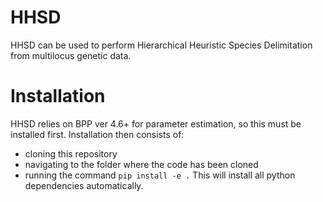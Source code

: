# HHSD
HHSD can be used to perform Hierarchical Heuristic Species Delimitation from multilocus genetic data.
# Installation
HHSD relies on BPP ver 4.6+ for parameter estimation, so this must be installed first. 
Installation then consists of:
- cloning this repository
- navigating to the folder where the code has been cloned
- running the command ``` pip install -e . ```
This will install all python dependencies automatically.
